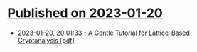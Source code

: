 # [Published on 2023-01-20](index.md)

* [2023-01-20, 20:01:33](https://news.ycombinator.com/item?id=34458975) - [A Gentle Tutorial for Lattice-Based Cryptanalysis [pdf]](https://eprint.iacr.org/2023/032.pdf)
